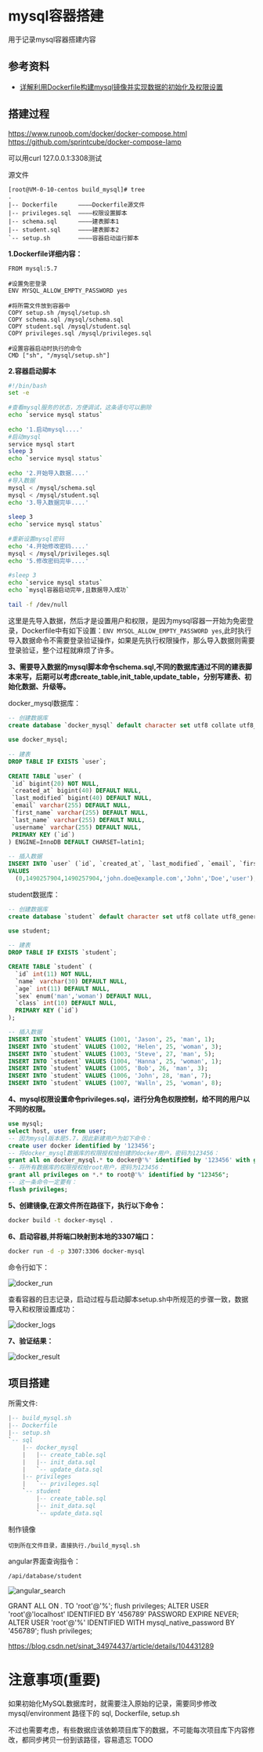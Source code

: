 # mysql容器搭建

用于记录mysql容器搭建内容

## 参考资料

  * [详解利用Dockerfile构建mysql镜像并实现数据的初始化及权限设置](https://www.cnblogs.com/zknublx/p/9303231.html)

## 搭建过程

https://www.runoob.com/docker/docker-compose.html
https://github.com/sprintcube/docker-compose-lamp

可以用curl 127.0.0.1:3308测试

源文件

```
[root@VM-0-10-centos build_mysql]# tree
.
|-- Dockerfile      ————Dockerfile源文件
|-- privileges.sql	————权限设置脚本
|-- schema.sql		————建表脚本1
|-- student.sql		————建表脚本2
`-- setup.sh		————容器启动运行脚本
```

**1.Dockerfile详细内容：**

```
FROM mysql:5.7

#设置免密登录
ENV MYSQL_ALLOW_EMPTY_PASSWORD yes

#将所需文件放到容器中
COPY setup.sh /mysql/setup.sh
COPY schema.sql /mysql/schema.sql
COPY student.sql /mysql/student.sql
COPY privileges.sql /mysql/privileges.sql

#设置容器启动时执行的命令
CMD ["sh", "/mysql/setup.sh"]
```

**2.容器启动脚本**

```bash
#!/bin/bash
set -e
 
#查看mysql服务的状态，方便调试，这条语句可以删除
echo `service mysql status`
 
echo '1.启动mysql....'
#启动mysql
service mysql start
sleep 3
echo `service mysql status`
 
echo '2.开始导入数据....'
#导入数据
mysql < /mysql/schema.sql
mysql < /mysql/student.sql
echo '3.导入数据完毕....'
 
sleep 3
echo `service mysql status`
 
#重新设置mysql密码
echo '4.开始修改密码....'
mysql < /mysql/privileges.sql
echo '5.修改密码完毕....'
 
#sleep 3
echo `service mysql status`
echo `mysql容器启动完毕,且数据导入成功`
 
tail -f /dev/null
```

这里是先导入数据，然后才是设置用户和权限，是因为mysql容器一开始为免密登录，Dockerfile中有如下设置：`ENV MYSQL_ALLOW_EMPTY_PASSWORD yes`,此时执行导入数据命令不需要登录验证操作，如果是先执行权限操作，那么导入数据则需要登录验证，整个过程就麻烦了许多。

**3、需要导入数据的mysql脚本命令schema.sql,不同的数据库通过不同的建表脚本来写，后期可以考虑create_table,init_table,update_table，分别写建表、初始化数据、升级等。**

docker_mysql数据库：

```sql
-- 创建数据库
create database `docker_mysql` default character set utf8 collate utf8_general_ci;
 
use docker_mysql;
 
-- 建表
DROP TABLE IF EXISTS `user`;
 
CREATE TABLE `user` (
 `id` bigint(20) NOT NULL,
 `created_at` bigint(40) DEFAULT NULL,
 `last_modified` bigint(40) DEFAULT NULL,
 `email` varchar(255) DEFAULT NULL,
 `first_name` varchar(255) DEFAULT NULL,
 `last_name` varchar(255) DEFAULT NULL,
 `username` varchar(255) DEFAULT NULL,
 PRIMARY KEY (`id`)
) ENGINE=InnoDB DEFAULT CHARSET=latin1;
 
-- 插入数据
INSERT INTO `user` (`id`, `created_at`, `last_modified`, `email`, `first_name`, `last_name`, `username`)
VALUES
  (0,1490257904,1490257904,'john.doe@example.com','John','Doe','user');
```

student数据库：

```sql
-- 创建数据库
create database `student` default character set utf8 collate utf8_general_ci;
 
use student;

-- 建表
DROP TABLE IF EXISTS `student`;

CREATE TABLE `student` (
  `id` int(11) NOT NULL,
  `name` varchar(30) DEFAULT NULL,
  `age` int(11) DEFAULT NULL,
  `sex` enum('man','woman') DEFAULT NULL,
  `class` int(10) DEFAULT NULL,
  PRIMARY KEY (`id`)
);

-- 插入数据
INSERT INTO `student` VALUES (1001, 'Jason', 25, 'man', 1);
INSERT INTO `student` VALUES (1002, 'Helen', 25, 'woman', 3);
INSERT INTO `student` VALUES (1003, 'Steve', 27, 'man', 5);
INSERT INTO `student` VALUES (1004, 'Hanna', 25, 'woman', 1);
INSERT INTO `student` VALUES (1005, 'Bob', 26, 'man', 3);
INSERT INTO `student` VALUES (1006, 'John', 28, 'man', 7);
INSERT INTO `student` VALUES (1007, 'Walln', 25, 'woman', 8);

```

**4、mysql权限设置命令privileges.sql，进行分角色权限控制，给不同的用户以不同的权限。**

```sql
use mysql;
select host, user from user;
-- 因为mysql版本是5.7，因此新建用户为如下命令：
create user docker identified by '123456';
-- 将docker_mysql数据库的权限授权给创建的docker用户，密码为123456：
grant all on docker_mysql.* to docker@'%' identified by '123456' with grant option;
-- 将所有数据库的权限授权给root用户，密码为123456：
grant all privileges on *.* to root@'%' identified by "123456";
-- 这一条命令一定要有：
flush privileges;
```

**5、创建镜像,在源文件所在路径下，执行以下命令：**

```bash
docker build -t docker-mysql .
```

**6、启动容器,并将端口映射到本地的3307端口：**

```bash
docker run -d -p 3307:3306 docker-mysql
```

命令行如下：

![docker_run](./images/docker_run.png)

查看容器的日志记录，启动过程与启动脚本setup.sh中所规范的步骤一致，数据导入和权限设置成功：

![docker_logs](./images/docker_logs.png)

**7、验证结果：**

![docker_result](./images/docker_result.png)

## 项目搭建

所需文件:
```lua
|-- build_mysql.sh
|-- Dockerfile
|-- setup.sh
`-- sql
    |-- docker_mysql
    |   |-- create_table.sql
    |   |-- init_data.sql
    |   `-- update_data.sql
    |-- privileges
    |   `-- privileges.sql
    `-- student
        |-- create_table.sql
        |-- init_data.sql
        `-- update_data.sql

```

制作镜像
```
切到所在文件目录，直接执行./build_mysql.sh
```

angular界面查询指令：

```
/api/database/student
```

![angular_search](./images/angular_search.png)



GRANT ALL ON *.* TO 'root'@'%';
flush privileges;
ALTER USER 'root'@'localhost' IDENTIFIED BY '456789' PASSWORD EXPIRE NEVER;
ALTER USER 'root'@'%' IDENTIFIED WITH mysql_native_password BY '456789';
flush privileges;

https://blog.csdn.net/sinat_34974437/article/details/104431289

# 注意事项(重要)

如果初始化MySQL数据库时，就需要注入原始的记录，需要同步修改 mysql/environment 路径下的 sql, Dockerfile, setup.sh

不过也需要考虑，有些数据应该依赖项目库下的数据，不可能每次项目库下内容修改，都同步拷贝一份到该路径，容易遗忘 TODO

